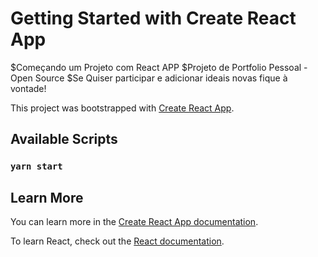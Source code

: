 # Getting Started with Create React App
$Começando um Projeto com React APP
$Projeto de Portfolio Pessoal - Open Source
$Se Quiser participar e adicionar ideais novas fique à vontade!


This project was bootstrapped with [Create React App](https://github.com/facebook/create-react-app).

## Available Scripts

### `yarn start`



## Learn More

You can learn more in the [Create React App documentation](https://facebook.github.io/create-react-app/docs/getting-started).

To learn React, check out the [React documentation](https://reactjs.org/).


